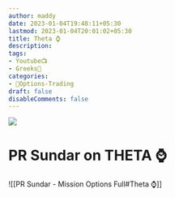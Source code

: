 ```yaml
---
author: maddy
date: 2023-01-04T19:48:11+05:30
lastmod: 2023-01-04T20:01:02+05:30
title: Theta ⌚
description: 
tags:
- Youtube📺
- Greeks🔰 
categories: 
- 🤹Options-Trading
draft: false
disableComments: false
---
```

![](https://i.imgur.com/V1ddFmL.png)

# PR Sundar on THETA ⌚
![[PR Sundar - Mission Options Full#Theta ⌚]]
